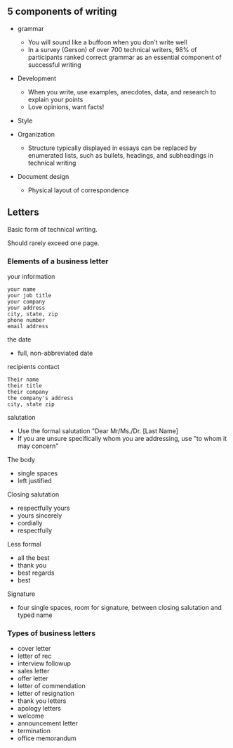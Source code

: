 



## 5 components of writing
- grammar
  - You will sound like a buffoon when you don't write well
  - In a survey (Gerson) of over 700 technical writers, 98% of participants ranked correct grammar as an essential component of successful writing

- Development
  - When you write, use examples, anecdotes, data, and research to explain your points
  - Love opinions, want facts!

- Style
- Organization
  - Structure typically displayed in essays can be replaced by enumerated lists, such as bullets, headings, and subheadings in technical writing
- Document design
  - Physical layout of correspondence


## Letters
Basic form of technical writing.

Should rarely exceed one page.

### Elements of a business letter

your information
```
your name
your job title
your company
your address
city, state, zip
phone number
email address
```
the date
- full, non-abbreviated date

recipients contact
```
Their name
their title
their company
the company's address
city, state zip
```

salutation
- Use the formal salutation "Dear Mr/Ms./Dr. [Last Name]
- If you are unsure specifically whom you are addressing, use "to whom it may concern" 

The body
- single spaces
- left justified

Closing salutation
- respectfully yours
- yours sincerely
- cordially
- respectfully

Less formal
- all the best
- thank you
- best regards
- best

Signature
- four single spaces, room for signature, between closing salutation and typed name


### Types of business letters
- cover letter
- letter of rec
- interview followup
- sales letter
- offer letter
- letter of commendation
- letter of resignation
- thank you letters
- apology letters
- welcome 
- announcement letter
- termination
- office memorandum